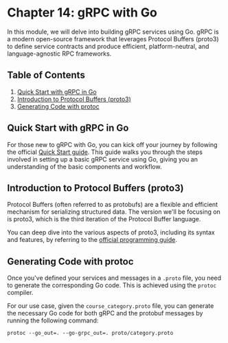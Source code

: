 # Chapter 14: gRPC with Go

In this module, we will delve into building gRPC services using Go. gRPC is a modern open-source framework that leverages Protocol Buffers (proto3) to define service contracts and produce efficient, platform-neutral, and language-agnostic RPC frameworks.

## Table of Contents
1. [Quick Start with gRPC in Go](#quick-start-with-grpc-in-go)
2. [Introduction to Protocol Buffers (proto3)](#introduction-to-protocol-buffers-proto3)
3. [Generating Code with protoc](#generating-code-with-protoc)

## Quick Start with gRPC in Go

For those new to gRPC with Go, you can kick off your journey by following the official [Quick Start guide](https://grpc.io/docs/languages/go/quickstart/). This guide walks you through the steps involved in setting up a basic gRPC service using Go, giving you an understanding of the basic components and workflow.

## Introduction to Protocol Buffers (proto3)

Protocol Buffers (often referred to as protobufs) are a flexible and efficient mechanism for serializing structured data. The version we'll be focusing on is proto3, which is the third iteration of the Protocol Buffer language.

You can deep dive into the various aspects of proto3, including its syntax and features, by referring to the [official programming guide](https://protobuf.dev/programming-guides/proto3/).

## Generating Code with protoc

Once you've defined your services and messages in a `.proto` file, you need to generate the corresponding Go code. This is achieved using the `protoc` compiler.

For our use case, given the `course_category.proto` file, you can generate the necessary Go code for both gRPC and the protobuf messages by running the following command:

```shell
protoc --go_out=. --go-grpc_out=. proto/category.proto
```

